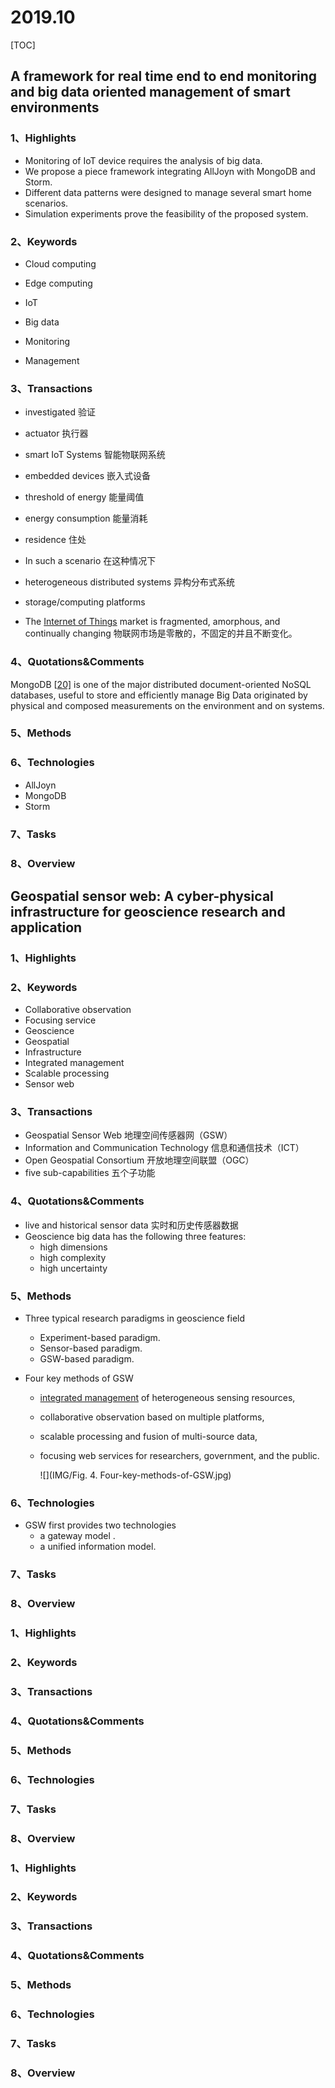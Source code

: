 # 2019.10
[TOC]

## A framework for real time end to end monitoring and big data oriented management of smart environments

### 1、Highlights

- Monitoring of IoT device requires the analysis of big data.
- We propose a piece framework integrating AllJoyn with MongoDB and Storm.
- Different data patterns were designed to manage several smart home scenarios.
- Simulation experiments prove the feasibility of the proposed system.

### 2、Keywords

- Cloud computing

- Edge computing

- IoT

- Big data

- Monitoring

- Management

### 3、Transactions

- investigated 验证

- actuator 执行器

- smart  IoT Systems 智能物联网系统

- embedded devices 嵌入式设备
- threshold of energy 能量阈值
- energy consumption 能量消耗
- residence 住处
- In such a scenario 在这种情况下
- heterogeneous distributed systems 异构分布式系统
- storage/computing platforms 
- The [Internet of Things](https://www.sciencedirect.com/topics/engineering/internet-of-things) market is fragmented, amorphous, and continually changing 物联网市场是零散的，不固定的并且不断变化。

### 4、Quotations&Comments

MongoDB [[20\]](https://www.sciencedirect.com/science/article/pii/S0743731518308256?via%3Dihub#b20) is one of the major distributed document-oriented NoSQL databases, useful to store and efficiently manage Big Data originated by physical and composed measurements on the environment and on systems.

### 5、Methods

### 6、Technologies

- AllJoyn
- MongoDB
- Storm

### 7、Tasks

### 8、Overview





## Geospatial sensor web: A cyber-physical infrastructure for geoscience research and application

### 1、Highlights



### 2、Keywords

- Collaborative observation
- Focusing service
- Geoscience
- Geospatial
- Infrastructure
- Integrated management
- Scalable processing
- Sensor web



### 3、Transactions

- Geospatial Sensor Web 地理空间传感器网（GSW）
- Information and  Communication Technology 信息和通信技术（ICT）
- Open Geospatial Consortium 开放地理空间联盟（OGC）
- five sub-capabilities 五个子功能

### 4、Quotations&Comments

- live and historical sensor data 实时和历史传感器数据
- Geoscience big data has the following three features:
  - high dimensions
  - high complexity
  - high uncertainty

### 5、Methods

- Three typical research paradigms in geoscience field

  - Experiment-based paradigm.	
  - Sensor-based paradigm.
  - GSW-based paradigm.

- Four key methods of GSW

  -  [integrated management](https://www.sciencedirect.com/topics/earth-and-planetary-sciences/integrated-management) of heterogeneous sensing resources, 

  - collaborative observation based on multiple platforms, 

  - scalable processing and fusion of multi-source data, 

  - focusing web services for researchers, government, and the public.

    ![](IMG/Fig. 4. Four-key-methods-of-GSW.jpg)

  

### 6、Technologies

- GSW first provides two technologies
  - a gateway model .
  -  a unified information model.

### 7、Tasks

### 8、Overview







### 1、Highlights

### 2、Keywords

### 3、Transactions

### 4、Quotations&Comments

### 5、Methods

### 6、Technologies

### 7、Tasks

### 8、Overview



### 1、Highlights

### 2、Keywords

### 3、Transactions

### 4、Quotations&Comments

### 5、Methods

### 6、Technologies

### 7、Tasks

### 8、Overview